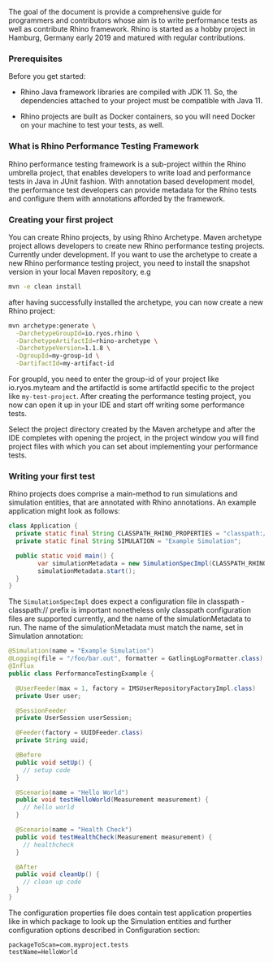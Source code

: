 The goal of the document is provide a comprehensive guide for programmers and contributors whose 
aim is to write performance tests as well as contribute Rhino framework. Rhino is 
started as a hobby project in Hamburg, Germany early 2019 and matured with regular contributions.

### Prerequisites


Before you get started:

* Rhino Java framework libraries are compiled with JDK 11. So, the dependencies attached to your project must be compatible with Java 11. 

* Rhino projects are built as Docker containers, so you will need Docker on your machine to test your tests, as well.

### What is Rhino Performance Testing Framework

Rhino performance testing framework is a sub-project within the Rhino umbrella project, that 
enables developers to write load and performance tests in Java in JUnit fashion. With annotation 
based development model, the performance test developers can provide metadata for the Rhino tests 
and configure them with annotations afforded by the framework. 


### Creating your first project

You can create Rhino projects, by using Rhino Archetype. Maven archetype project allows 
developers to create new Rhino performance testing projects. Currently under development. 
If you want to use the archetype to create a new Rhino performance testing project, you need to install the snapshot version in your local Maven repository, e.g 

```bash
mvn -e clean install
```

after having successfully installed the archetype, you can now create a new Rhino project:

```bash
mvn archetype:generate \
  -DarchetypeGroupId=io.ryos.rhino \
  -DarchetypeArtifactId=rhino-archetype \
  -DarchetypeVersion=1.1.8 \
  -DgroupId=my-group-id \
  -DartifactId=my-artifact-id
```
For groupId, you need to enter the group-id of your project like io.ryos.myteam and the 
artifactId is some artifactId specific to the project like `my-test-project`. 
After creating the performance testing project, you now can open it up in your IDE and start off 
writing some performance tests.

Select the project directory created by the Maven archetype and after the IDE completes with 
opening the project, in the project window you will find project files with which you can set about 
implementing your performance tests.

### Writing your first test

Rhino projects does comprise a main-method to run simulations and simulation
entities, that are annotated with Rhino annotations. An example application might look as follows: 

```java
class Application {
  private static final String CLASSPATH_RHINO_PROPERTIES = "classpath:///rhino.properties";
  private static final String SIMULATION = "Example Simulation";

  public static void main() {
        var simulationMetadata = new SimulationSpecImpl(CLASSPATH_RHINO_PROPERTIES, SIMULATION);
        simulationMetadata.start();
  }
}
```
The `SimulationSpecImpl` does expect a configuration file in classpath - classpath:// prefix is important nonetheless only classpath configuration files are supported currently, and the name of the simulationMetadata to run. The name of the simulationMetadata 
must match the name, set in Simulation annotation:

```java
@Simulation(name = "Example Simulation")
@Logging(file = "/foo/bar.out", formatter = GatlingLogFormatter.class)
@Influx
public class PerformanceTestingExample {

  @UserFeeder(max = 1, factory = IMSUserRepositoryFactoryImpl.class)
  private User user;

  @SessionFeeder
  private UserSession userSession;

  @Feeder(factory = UUIDFeeder.class)
  private String uuid;

  @Before
  public void setUp() {
    // setup code
  }

  @Scenario(name = "Hello World")
  public void testHelloWorld(Measurement measurement) {
    // hello world
  }

  @Scenario(name = "Health Check")
  public void testHealthCheck(Measurement measurement) {
    // healthcheck 
  }

  @After
  public void cleanUp() {
    // clean up code
  }
}

```

The configuration properties file does contain test application properties like in which package 
to look up the Simulation entities and further configuration options described in Configuration 
section: 

```properties
packageToScan=com.myproject.tests
testName=HelloWorld

```